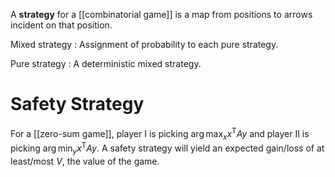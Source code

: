 A **strategy** for a [[combinatorial game]] is a map from positions to arrows incident on that position.

Mixed strategy
: Assignment of probability to each pure strategy.

Pure strategy
: A deterministic mixed strategy.

# Safety Strategy

For a [[zero-sum game]], player I is picking $\arg\max_x x^\mathsf{T} A y$ and player II is picking $\arg\min_y x^\mathsf{T}Ay$. A safety strategy will yield an expected gain/loss of at least/most $V$, the value of the game.